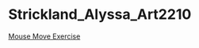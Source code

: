 # Strickland_Alyssa_Art2210

[Mouse Move Exercise](https://alyssastrickland.github.io/Strickland_Alyssa_Art2210/Mouse_Move_Exercise/Mouse_Move_Exercise.html)
